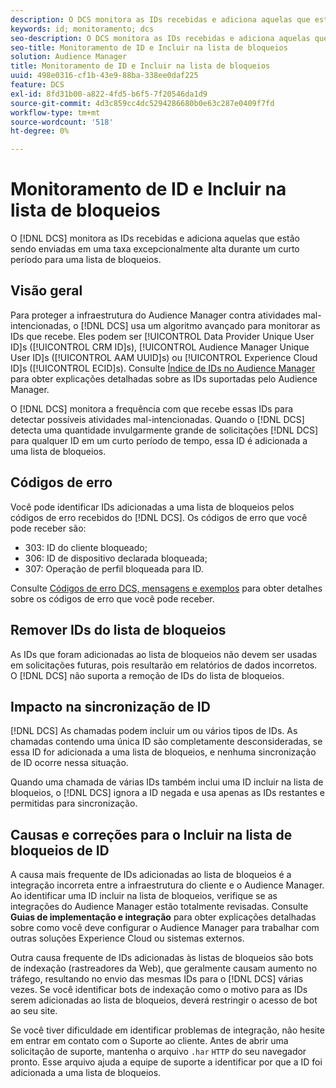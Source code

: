 ```yaml
---
description: O DCS monitora as IDs recebidas e adiciona aquelas que estão sendo enviadas em uma taxa excepcionalmente alta durante um curto período para uma lista de bloqueios.
keywords: id; monitoramento; dcs
seo-description: O DCS monitora as IDs recebidas e adiciona aquelas que estão sendo enviadas em uma taxa excepcionalmente alta durante um curto período para uma lista de bloqueios.
seo-title: Monitoramento de ID e Incluir na lista de bloqueios
solution: Audience Manager
title: Monitoramento de ID e Incluir na lista de bloqueios
uuid: 498e0316-cf1b-43e9-88ba-338ee0daf225
feature: DCS
exl-id: 8fd31b00-a822-4fd5-b6f5-7f20546da1d9
source-git-commit: 4d3c859cc4dc5294286680b0e63c287e0409f7fd
workflow-type: tm+mt
source-wordcount: '518'
ht-degree: 0%

---
```


# Monitoramento de ID e Incluir na lista de bloqueios

O [!DNL DCS] monitora as IDs recebidas e adiciona aquelas que estão sendo enviadas em uma taxa excepcionalmente alta durante um curto período para uma lista de bloqueios.

## Visão geral

Para proteger a infraestrutura do Audience Manager contra atividades mal-intencionadas, o [!DNL DCS] usa um algoritmo avançado para monitorar as IDs que recebe. Eles podem ser [!UICONTROL Data Provider Unique User ID]s ([!UICONTROL CRM ID]s), [!UICONTROL Audience Manager Unique User ID]s ([!UICONTROL AAM UUID]s) ou [!UICONTROL Experience Cloud ID]s ([!UICONTROL ECID]s). Consulte [Índice de IDs no Audience Manager](../../../reference/ids-in-aam.md) para obter explicações detalhadas sobre as IDs suportadas pelo Audience Manager.

O [!DNL DCS] monitora a frequência com que recebe essas IDs para detectar possíveis atividades mal-intencionadas. Quando o [!DNL DCS] detecta uma quantidade invulgarmente grande de solicitações [!DNL DCS] para qualquer ID em um curto período de tempo, essa ID é adicionada a uma lista de bloqueios.

## Códigos de erro

Você pode identificar IDs adicionadas a uma lista de bloqueios pelos códigos de erro recebidos do [!DNL DCS]. Os códigos de erro que você pode receber são:

* 303: ID do cliente bloqueado;
* 306: ID de dispositivo declarada bloqueada;
* 307: Operação de perfil bloqueada para ID.

Consulte [Códigos de erro DCS, mensagens e exemplos](dcs-error-codes.md) para obter detalhes sobre os códigos de erro que você pode receber.

## Remover IDs do lista de bloqueios

As IDs que foram adicionadas ao lista de bloqueios não devem ser usadas em solicitações futuras, pois resultarão em relatórios de dados incorretos. O [!DNL DCS] não suporta a remoção de IDs do lista de bloqueios.

## Impacto na sincronização de ID

[!DNL DCS] As chamadas podem incluir um ou vários tipos de IDs. As chamadas contendo uma única ID são completamente desconsideradas, se essa ID for adicionada a uma lista de bloqueios, e nenhuma sincronização de ID ocorre nessa situação.

Quando uma chamada de várias IDs também inclui uma ID incluir na lista de bloqueios, o [!DNL DCS] ignora a ID negada e usa apenas as IDs restantes e permitidas para sincronização.

## Causas e correções para o Incluir na lista de bloqueios de ID

A causa mais frequente de IDs adicionadas ao lista de bloqueios é a integração incorreta entre a infraestrutura do cliente e o Audience Manager. Ao identificar uma ID incluir na lista de bloqueios, verifique se as integrações do Audience Manager estão totalmente revisadas. Consulte **Guias de implementação e integração** para obter explicações detalhadas sobre como você deve configurar o Audience Manager para trabalhar com outras soluções Experience Cloud ou sistemas externos.

Outra causa frequente de IDs adicionadas às listas de bloqueios são bots de indexação (rastreadores da Web), que geralmente causam aumento no tráfego, resultando no envio das mesmas IDs para o [!DNL DCS] várias vezes. Se você identificar bots de indexação como o motivo para as IDs serem adicionadas ao lista de bloqueios, deverá restringir o acesso de bot ao seu site.

Se você tiver dificuldade em identificar problemas de integração, não hesite em entrar em contato com o Suporte ao cliente. Antes de abrir uma solicitação de suporte, mantenha o arquivo `.har` `HTTP` do seu navegador pronto. Esse arquivo ajuda a equipe de suporte a identificar por que a ID foi adicionada a uma lista de bloqueios.
